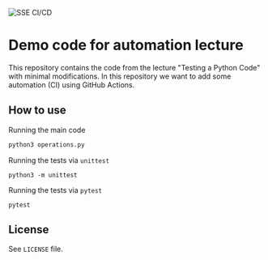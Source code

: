 ![SSE CI/CD](https://github.com/sozgundemir/rse102-github-actions-exercise/actions/workflows/testing.yml/badge.svg)


# Demo code for automation lecture 

This repository contains the code from the lecture "Testing a Python Code" with minimal modifications. In this repository we want to add some automation (CI) using GitHub Actions.

## How to use

Running the main code

```bash
python3 operations.py
```

Running the tests via `unittest`

```
python3 -m unittest
```

Running the tests via `pytest`

```
pytest
```

## License

See `LICENSE` file.
